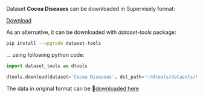 Dataset **Cocoa Diseases** can be downloaded in Supervisely format:

 [Download](https://assets.supervisely.com/supervisely-supervisely-assets-public/teams_storage/a/M/K1/7X136vwspUAtkmqcVuT7ZzoPn23QiG7udnECLXbhsP18d9BH1lQHdZdrCHEZ0vLIRrNqzXuZmZBq0duaRyzIcZQELlLZhmtpwINBnqhonuNx4ibLTlDwcJfeONMd.tar)

As an alternative, it can be downloaded with *dataset-tools* package:
``` bash
pip install --upgrade dataset-tools
```

... using following python code:
``` python
import dataset_tools as dtools

dtools.download(dataset='Cocoa Diseases', dst_path='~/dtools/datasets/Cocoa Diseases.tar')
```
The data in original format can be 🔗[downloaded here](https://www.kaggle.com/datasets/serranosebas/enfermedades-cacao-yolov4/download?datasetVersionNumber=2)